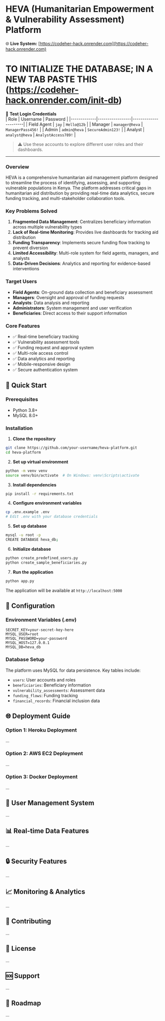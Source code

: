 # HEVA (Humanitarian Empowerment & Vulnerability Assessment) Platform


🌐 **Live System:** [https://codeher-hack.onrender.com](https://codeher-hack.onrender.com)
# TO INITIALIZE THE DATABASE; IN A NEW TAB PASTE THIS  (https://codeher-hack.onrender.com/init-db)

🔐 **Test Login Credentials**  
| Role        | Username        | Password             |
|-------------|-----------------|----------------------|
| Field Agent | `jay`           | `Hello@12b`          |
| Manager     | `manager@heva`  | `ManagerPass456!`    |
| Admin       | `admin@heva`    | `SecureAdmin123!`    |
| Analyst     | `analyst@heva`  | `AnalystAccess789!`  |

> ⚠️ Use these accounts to explore different user roles and their dashboards.

---

### Overview
HEVA is a comprehensive humanitarian aid management platform designed to streamline the process of identifying, assessing, and supporting vulnerable populations in Kenya. The platform addresses critical gaps in humanitarian aid distribution by providing real-time data analytics, secure funding tracking, and multi-stakeholder collaboration tools.

### Key Problems Solved
1. **Fragmented Data Management**: Centralizes beneficiary information across multiple vulnerability types
2. **Lack of Real-time Monitoring**: Provides live dashboards for tracking aid distribution
3. **Funding Transparency**: Implements secure funding flow tracking to prevent diversion
4. **Limited Accessibility**: Multi-role system for field agents, managers, and analysts
5. **Data-Driven Decisions**: Analytics and reporting for evidence-based interventions

### Target Users
- **Field Agents**: On-ground data collection and beneficiary assessment
- **Managers**: Oversight and approval of funding requests
- **Analysts**: Data analysis and reporting
- **Administrators**: System management and user verification
- **Beneficiaries**: Direct access to their support information

### Core Features
- ✅ Real-time beneficiary tracking
- ✅ Vulnerability assessment tools
- ✅ Funding request and approval system
- ✅ Multi-role access control
- ✅ Data analytics and reporting
- ✅ Mobile-responsive design
- ✅ Secure authentication system

## 🚀 Quick Start

### Prerequisites
- Python 3.8+
- MySQL 8.0+

### Installation

1. **Clone the repository**
```bash
git clone https://github.com/your-username/heva-platform.git
cd heva-platform
```

2. **Set up virtual environment**
```bash
python -m venv venv
source venv/bin/activate  # On Windows: venv\Scripts\activate
```

3. **Install dependencies**
```bash
pip install -r requirements.txt
```

4. **Configure environment variables**
```bash
cp .env.example .env
# Edit .env with your database credentials
```

5. **Set up database**
```bash
mysql -u root -p
CREATE DATABASE heva_db;
```

6. **Initialize database**
```bash
python create_predefined_users.py
python create_sample_beneficiaries.py
```

7. **Run the application**
```bash
python app.py
```

The application will be available at `http://localhost:5000`

## 🔧 Configuration

### Environment Variables (.env)
```env
SECRET_KEY=your-secret-key-here
MYSQL_USER=root
MYSQL_PASSWORD=your-password
MYSQL_HOST=127.0.0.1
MYSQL_DB=heva_db
```

### Database Setup
The platform uses MySQL for data persistence. Key tables include:
- `users`: User accounts and roles
- `beneficiaries`: Beneficiary information
- `vulnerability_assessments`: Assessment data
- `funding_flows`: Funding tracking
- `financial_records`: Financial inclusion data

## 🌐 Deployment Guide

### Option 1: Heroku Deployment
...

### Option 2: AWS EC2 Deployment
...

### Option 3: Docker Deployment
...

## 🔐 User Management System
...

## 📊 Real-time Data Features
...

## 🔒 Security Features
...

## 📈 Monitoring & Analytics
...

## 🤝 Contributing
...

## 📄 License
...

## 🆘 Support
...

## 🚀 Roadmap
...
